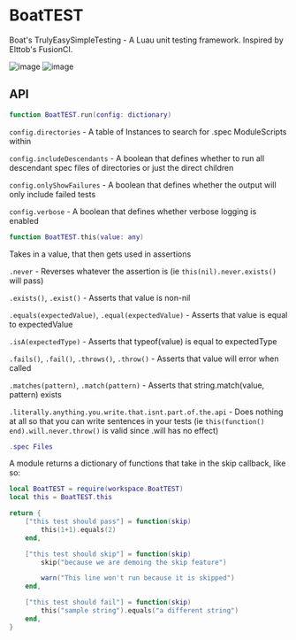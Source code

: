 # BoatTEST

Boat's TrulyEasySimpleTesting - A Luau unit testing framework. Inspired by Elttob's FusionCI.

![image](https://user-images.githubusercontent.com/40185666/138577802-788bb760-c40a-4e8a-b810-63775eeebe9a.png)
![image](https://user-images.githubusercontent.com/40185666/138577827-f54eecc3-7e17-4d4e-b8e4-7c88f53a94c0.png)

## API

```Lua
function BoatTEST.run(config: dictionary)
```

`config.directories` -
A table of Instances to search for .spec ModuleScripts within

`config.includeDescendants` -
A boolean that defines whether to run all descendant spec files of directories or just the direct children

`config.onlyShowFailures` -
A boolean that defines whether the output will only include failed tests

`config.verbose` -
A boolean that defines whether verbose logging is enabled

```Lua
function BoatTEST.this(value: any)
```

Takes in a value, that then gets used in assertions

`.never` -
Reverses whatever the assertion is (ie `this(nil).never.exists()` will pass)

`.exists()`, `.exist()` -
Asserts that value is non-nil

`.equals(expectedValue)`, `.equal(expectedValue)` -
Asserts that value is equal to expectedValue

`.isA(expectedType)` -
Asserts that typeof(value) is equal to expectedType

`.fails()`, `.fail()`, `.throws()`, `.throw()` -
Asserts that value will error when called

`.matches(pattern)`, `.match(pattern)` -
Asserts that string.match(value, pattern) exists

`.literally.anything.you.write.that.isnt.part.of.the.api` -
Does nothing at all so that you can write sentences in your tests (ie `this(function() end).will.never.throw()` is valid since .will has no effect)

```Lua
.spec Files
```

A module returns a dictionary of functions that take in the skip callback, like so:

```Lua
local BoatTEST = require(workspace.BoatTEST)
local this = BoatTEST.this

return {
	["this test should pass"] = function(skip)
		this(1+1).equals(2)
	end,

	["this test should skip"] = function(skip)
		skip("because we are demoing the skip feature")

		warn("This line won't run because it is skipped")
	end,

	["this test should fail"] = function(skip)
		this("sample string").equals("a different string")
	end,
}
```
